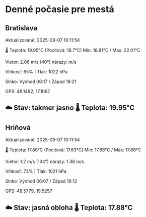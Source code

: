 ﻿# Denné počasie pre mestá

## Bratislava
Aktualizované: 2025-09-07 10:11:54

🌡️ Teplota: 19.95°C 
(Pocitová: 19.7°C)
Min: 18.81°C / Max: 22.01°C

Vietor: 2.06 m/s    (40°) 
nárazy:  m/s

Vlhkosť: 65% | Tlak: 1022 hPa

Slnko: Východ 06:17 / Západ 19:21

GPS: 48.1482, 17.1067

☁️ Stav: takmer jasno        🌡️ Teplota: 19.95°C
---

## Hriňová
Aktualizované: 2025-09-07 10:11:54

🌡️ Teplota: 17.88°C 
(Pocitová: 17.63°C)
Min: 17.88°C / Max: 17.88°C

Vietor: 1.2 m/s (134°)
nárazy: 1.38 m/s

Vlhkosť: 73% | Tlak: 1021 hPa

Slnko: Východ 06:07 / Západ 19:12

GPS: 48.5779, 19.5257

☁️ Stav: jasná obloha        🌡️ Teplota: 17.88°C
---
